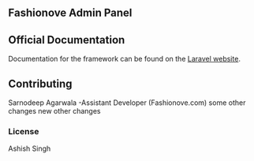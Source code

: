 ## Fashionove Admin Panel

## Official Documentation

Documentation for the framework can be found on the [Laravel website](http://laravel.com/docs).

## Contributing

Sarnodeep Agarwala
-Assistant Developer (Fashionove.com)
some other changes
new other changes

### License

Ashish Singh
